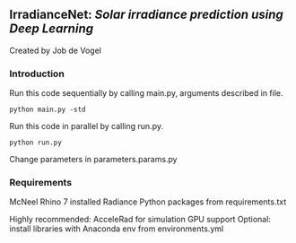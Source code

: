 ## IrradianceNet: *Solar irradiance prediction using Deep Learning*
Created by Job de Vogel

### Introduction
Run this code sequentially by calling main.py, arguments described in file.

`python main.py -std`

Run this code in parallel by calling run.py.

`python run.py`

Change parameters in parameters.params.py

### Requirements
McNeel Rhino 7 installed
Radiance
Python packages from requirements.txt

Highly recommended: AcceleRad for simulation GPU support
Optional: install libraries with Anaconda env from environments.yml